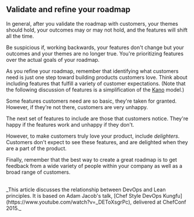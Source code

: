 ## Validate and refine your roadmap

In general, after you validate the roadmap with customers, your themes should hold, your outcomes may or may not hold, and the features will shift all the time.

Be suspicious if, working backwards, your features don't change but your outcomes and your themes are no longer true. You're prioritizing features over the actual goals of your roadmap.

As you refine your roadmap, remember that identifying what customers need is just one step toward building products customers love. Think about including features that fulfill a variety of customer expectations. (Note that the following discussion of features is a simplification of the [Kano](https://en.wikipedia.org/wiki/Kano_model) model.)

Some features customers need are so basic, they're taken for granted. However, if they're not there, customers are very unhappy.

The next set of features to include are those that customers notice. They're happy if the features work and unhappy if they don't.

However, to make customers truly love your product, include _delighters_. Customers don't expect to see these features, and are delighted when they are a part of the product.

Finally, remember that the best way to create a great roadmap is to get feedback from a wide variety of people within your company as well as a broad range of customers.

<br/>
_This article discusses the relationship between DevOps and Lean principles. It is based on Adam Jacob's talk, [Chef Style DevOps Kungfu](https://www.youtube.com/watch?v=_DEToXsgrPc), delivered at ChefConf 2015._
